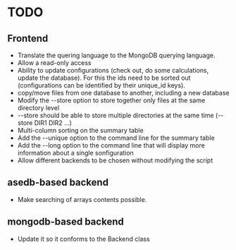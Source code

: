 # TODO

## Frontend

* Translate the quering language to the MongoDB querying language.
* Allow a read-only access
* Ability to update configurations (check out, do some calculations, update the database). For this the ids need to be sorted out (configurations can be identified by their unique_id keys).
* copy/move files from one database to another, including a new database
* Modify the --store option to store together only files at the same directory level
* --store should be able to store multiple directories at the same time (--store DIR1 DIR2 ...)
* Multi-column sorting on the summary table
* Add the --unique option to the command line for the summary table
* Add the --long option to the command line that will display more information about a single sonfiguration
* Allow different backends to be chosen without modifying the script

## asedb-based backend

* Make searching of arrays contents possible.

## mongodb-based backend

* Update it so it conforms to the Backend class

